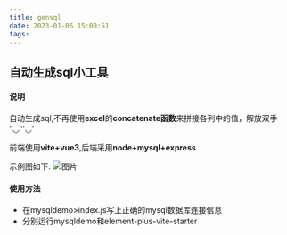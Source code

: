 ```yaml
---
title: gensql
date: 2023-01-06 15:00:51
tags:
---
```


## 自动生成sql小工具

#### 说明

自动生成sql,不再使用**excel**的**concatenate函数**来拼接各列中的值，解放双手  ᵔ◡ᵔ'◡'

前端使用**vite+vue3**,后端采用**node+mysql+express**



示例图如下:
![图片](https://cc.hjfile.cn/cc/img/20230105/2023010502372236543357.png)

#### 使用方法
+ 在mysqldemo>index.js写上正确的mysql数据库连接信息
+ 分别运行mysqldemo和element-plus-vite-starter
